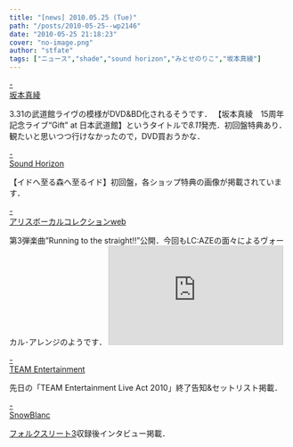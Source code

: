 ```yaml
---
title: "[news] 2010.05.25 (Tue)"
path: "/posts/2010-05-25--wp2146"
date: "2010-05-25 21:18:23"
cover: "no-image.png"
author: "stfate"
tags: ["ニュース","shade","sound horizon","みとせのりこ","坂本真綾"]
---
```


<style type="text/css">
<!--
p {white-space: pre-wrap};
-->
</style>

<a  href="http://www.jvcmusic.co.jp/maaya/news/index.html" target="_blank">- 坂本真綾</a>
<div >3.31の武道館ライヴの模様がDVD&BD化されるそうです．
【坂本真綾　15周年記念ライブ“Gift” at 日本武道館】というタイトルで<em>8.11</em>発売．初回盤特典あり．
<div >観たいと思いつつ行けなかったので，DVD買おうかな．</div></div>

<a  href="http://www.soundhorizon.com/information/index.html#100525" target="_blank">- Sound Horizon</a>
<div >【イドへ至る森へ至るイド】初回盤，各ショップ特典の画像が掲載されています．</div>

<a  href="http://www.alicesoft.com/special/alivo.html" target="_blank">- アリスボーカルコレクションweb</a>
<div >第3弾楽曲”Running to the straight!!”公開．今回もLC:AZEの面々によるヴォーカル･アレンジのようです．
<iframe width="312" height="176" src="http://ext.nicovideo.jp/thumb/1274414782" scrolling="no" style="border:solid 1px #CCC;" frameborder="0"><a href="http://www.nicovideo.jp/watch/1274414782">【ニコニコ動画】【アリボー】ママトト Running to the straight でＰＶを作ってみた</a></iframe></div>

<a  href="http://www.team-e.co.jp/sp/live2010/" target="_blank">- TEAM Entertainment</a>
<div >先日の「TEAM Entertainment Live Act 2010」終了告知&セットリスト掲載．</div>

<a  href="http://blog.snowblanc.net/" target="_blank">- SnowBlanc</a>
<div ><a href="http://shop.salburg.com/product/volkslied3/" target="_blank">フォルクスリート3</a>収録後インタビュー掲載．</div>